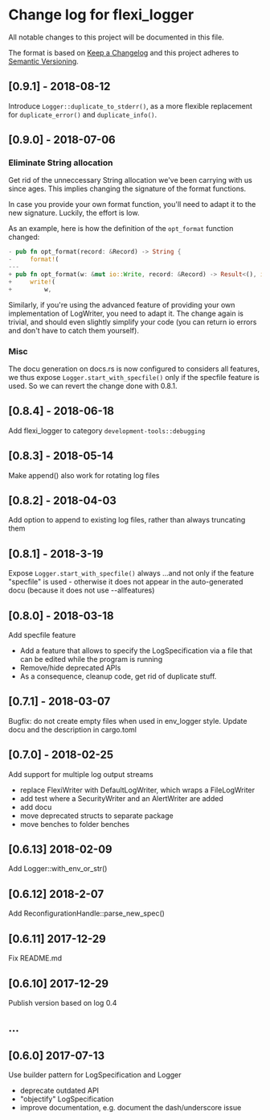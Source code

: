 # Change log for flexi_logger
All notable changes to this project will be documented in this file.

The format is based on [Keep a Changelog](http://keepachangelog.com/en/1.0.0/) and this project adheres to [Semantic Versioning](https://semver.org/spec/v2.0.0.html).

## [0.9.1] - 2018-08-12
Introduce `Logger::duplicate_to_stderr()`, as a more flexible replacement for `duplicate_error()` and `duplicate_info()`. 

## [0.9.0] - 2018-07-06 
### Eliminate String allocation
Get rid of the unneccessary String allocation we've been 
carrying with us since ages. This implies changing the signature of the format functions.

In case you provide your own format function, you'll need to adapt it to the new signature. 
Luckily, the effort is low.

As an example, here is how the definition of the `opt_format` function changed:
```rust
- pub fn opt_format(record: &Record) -> String {
-     format!(
---
+ pub fn opt_format(w: &mut io::Write, record: &Record) -> Result<(), io::Error> {
+     write!(
+         w,
```

Similarly, if you're using the advanced feature of providing your own implementation of LogWriter, 
you need to adapt it. The change again is trivial, and should even slightly 
simplify your code (you can return io errors and don't have to catch them yourself).

### Misc
The docu generation on docs.rs is now configured to considers all features, we thus 
expose `Logger.start_with_specfile()` only if the specfile feature is used. So we can revert the change done with 0.8.1.

## [0.8.4] - 2018-06-18
Add flexi_logger to category `development-tools::debugging`

## [0.8.3] - 2018-05-14
Make append() also work for rotating log files

## [0.8.2] - 2018-04-03
Add option to append to existing log files, rather than always truncating them

## [0.8.1] - 2018-3-19
Expose `Logger.start_with_specfile()` always
...and not only if the feature "specfile" is used - otherwise it does not appear 
in the auto-generated docu (because it does not use --allfeatures)

## [0.8.0] - 2018-03-18 
Add specfile feature
* Add a feature that allows to specify the LogSpecification via a file 
  that can be edited while the program is running
* Remove/hide deprecated APIs
* As a consequence, cleanup code, get rid of duplicate stuff.

## [0.7.1] - 2018-03-07
Bugfix: do not create empty files when used in env_logger style.
Update docu and the description in cargo.toml

## [0.7.0] - 2018-02-25
Add support for multiple log output streams
- replace FlexiWriter with DefaultLogWriter, which wraps a FileLogWriter
- add test where a SecurityWriter and an AlertWriter are added
- add docu
- move deprecated structs to separate package
- move benches to folder benches

## [0.6.13] 2018-02-09
Add Logger::with_env_or_str()

## [0.6.12] 2018-2-07
Add ReconfigurationHandle::parse_new_spec()

## [0.6.11] 2017-12-29
Fix README.md

## [0.6.10] 2017-12-29
Publish version based on log 0.4

## ...

## [0.6.0] 2017-07-13
Use builder pattern for LogSpecification and Logger
- deprecate outdated API
- "objectify" LogSpecification
- improve documentation, e.g. document the dash/underscore issue
